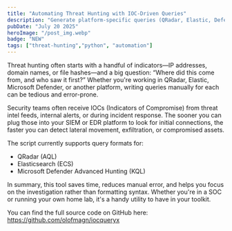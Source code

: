 ```yaml
---
title: "Automating Threat Hunting with IOC-Driven Queries"
description: "Generate platform-specific queries (QRadar, Elastic, Defender) from IPs, domains, or hashes to speed up your threat hunting workflow."
pubDate: "July 20 2025"
heroImage: "/post_img.webp"
badge: "NEW"
tags: ["threat-hunting","python", "automation"]
---
```


Threat hunting often starts with a handful of indicators—IP addresses, domain names, or file hashes—and a big question: “Where did this come from, and who saw it first?” Whether you're working in QRadar, Elastic, Microsoft Defender, or another platform, writing queries manually for each can be tedious and error-prone. 

Security teams often receive IOCs (Indicators of Compromise) from threat intel feeds, internal alerts, or during incident response. The sooner you can plug those into your SIEM or EDR platform to look for initial connections, the faster you can detect lateral movement, exfiltration, or compromised assets.


The script currently supports query formats for:

- QRadar (AQL)
- Elasticsearch (ECS)
- Microsoft Defender Advanced Hunting (KQL)

In summary, this tool saves time, reduces manual error, and helps you focus on the investigation rather than formatting syntax. Whether you're in a SOC or running your own home lab, it's a handy utility to have in your toolkit.

You can find the full source code on GitHub here:
 https://github.com/olofmagn/iocqueryx


